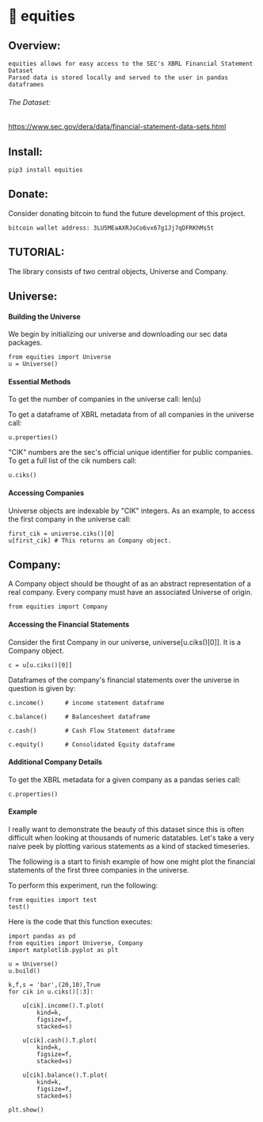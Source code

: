 
# 🐋 equities 

## Overview: 

    equities allows for easy access to the SEC's XBRL Financial Statement Dataset
    Parsed data is stored locally and served to the user in pandas dataframes

###### The Dataset: 

https://www.sec.gov/dera/data/financial-statement-data-sets.html

## Install: 

    pip3 install equities

## Donate: 

Consider donating bitcoin to fund the future development of this project. 

    bitcoin wallet address: 3LU5MEaAXRJoCo6vx67g1Jj7qDFRKhMs5t

## TUTORIAL: 

The library consists of two central objects, Universe and Company. 

## Universe: 

#### Building the Universe

We begin by initializing our universe and downloading our sec data packages.

    from equities import Universe
    u = Universe()

#### Essential Methods 

To get the number of companies in the universe call: 
    len(u)

To get a dataframe of XBRL metadata from of all companies in the universe call: 

    u.properties()

"CIK" numbers are the sec's official unique identifier for public companies. To get a full list of the cik numbers call:

    u.ciks()

#### Accessing Companies

Universe objects are indexable by "CIK" integers. As an example, to access the first company in the universe call: 

    first_cik = universe.ciks()[0]
    u[first_cik] # This returns an Company object.

## Company: 

A Company object should be thought of as an abstract representation of a real company. Every 
company must have an associated Universe of origin. 

    from equities import Company

#### Accessing the Financial Statements

Consider the first Company in our universe, universe[u.ciks()[0]]. It is a Company object. 

    c = u[u.ciks()[0]]

Dataframes of the company's financial statements over the universe in question is given by: 

    c.income()      # income statement dataframe

    c.balance()     # Balancesheet dataframe

    c.cash()        # Cash Flow Statement dataframe

    c.equity()      # Consolidated Equity dataframe


#### Additional Company Details 

To get the XBRL metadata for a given company as a pandas series call: 

    c.properties()
    
#### Example 

I really want to demonstrate the beauty of this dataset since this is often difficult when looking
at thousands of numeric datatables. Let's take a very naive peek by plotting various statements 
as a kind of stacked timeseries. 

The following is a start to finish example of how one might plot the financial statements 
of the first three companies in the universe.

To perform this experiment, run the following: 

    from equities import test
    test()

Here is the code that this function executes: 

    import pandas as pd
    from equities import Universe, Company
    import matplotlib.pyplot as plt

    u = Universe()
    u.build()
    
    k,f,s = 'bar',(20,10),True
    for cik in u.ciks()[:3]:

        u[cik].income().T.plot(
            kind=k,
            figsize=f,
            stacked=s)

        u[cik].cash().T.plot(
            kind=k,
            figsize=f,
            stacked=s)

        u[cik].balance().T.plot(
            kind=k,
            figsize=f,
            stacked=s)

    plt.show()
